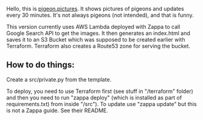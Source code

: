 Hello, this is [pigeon.pictures][1]. It shows pictures of pigeons and updates
every 30 minutes. It's not always pigeons (not intended), and that is funny.

This version currently uses AWS Lambda deployed with Zappa to call Google
Search API to get the images. It then generates an index.html and saves it to
an S3 Bucket which was supposed to be created earlier with Terraform. Terraform
also creates a Route53 zone for serving the bucket.

How to do things:
-----------------

Create a src/private.py from the template.

To deploy, you need to use Terraform first (see stuff in "/terraform" folder)
and then you need to run "zappa deploy" (which is installed as part of
requirements.txt) from inside "/src"). To update use "zappa update" but this is
not a Zappa guide. See their README.

[1]: http://pigeon.pictures
